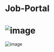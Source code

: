 # Job-Portal
![image](https://user-images.githubusercontent.com/95228145/227795430-4382fb53-fe0e-498a-bf9c-5670a445e51d.png)
==============================================================================================================
![image](https://user-images.githubusercontent.com/95228145/227795458-f7b8910d-43b8-4ab1-8b2d-12a6e9ac2661.png)

